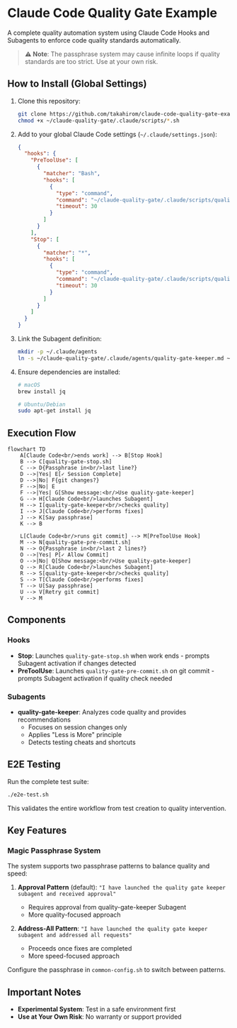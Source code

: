 # Claude Code Quality Gate Example

A complete quality automation system using Claude Code Hooks and Subagents to enforce code quality standards automatically.

> **⚠️ Note**: The passphrase system may cause infinite loops if quality standards are too strict. Use at your own risk.

## How to Install (Global Settings)

1. Clone this repository:
   ```bash
   git clone https://github.com/takahirom/claude-code-quality-gate-example.git ~/claude-quality-gate
   chmod +x ~/claude-quality-gate/.claude/scripts/*.sh
   ```

2. Add to your global Claude Code settings (`~/.claude/settings.json`):
   ```json
   {
     "hooks": {
       "PreToolUse": [
         {
           "matcher": "Bash",
           "hooks": [
             {
               "type": "command",
               "command": "~/claude-quality-gate/.claude/scripts/quality-gate-pre-commit.sh",
               "timeout": 30
             }
           ]
         }
       ],
       "Stop": [
         {
           "matcher": "*",
           "hooks": [
             {
               "type": "command",
               "command": "~/claude-quality-gate/.claude/scripts/quality-gate-stop.sh",
               "timeout": 30
             }
           ]
         }
       ]
     }
   }
   ```

3. Link the Subagent definition:
   ```bash
   mkdir -p ~/.claude/agents
   ln -s ~/claude-quality-gate/.claude/agents/quality-gate-keeper.md ~/.claude/agents/
   ```

4. Ensure dependencies are installed:
   ```bash
   # macOS
   brew install jq
   
   # Ubuntu/Debian
   sudo apt-get install jq
   ```

## Execution Flow

```mermaid
flowchart TD
    A[Claude Code<br/>ends work] --> B[Stop Hook] 
    B --> C[quality-gate-stop.sh]
    C --> D{Passphrase in<br/>last line?}
    D -->|Yes| E[✓ Session Complete]
    D -->|No| F{git changes?}
    F -->|No| E
    F -->|Yes| G[Show message:<br/>Use quality-gate-keeper]
    G --> H[Claude Code<br/>launches Subagent]
    H --> I[quality-gate-keeper<br/>checks quality]
    I --> J[Claude Code<br/>performs fixes]
    J --> K[Say passphrase]
    K --> B
    
    L[Claude Code<br/>runs git commit] --> M[PreToolUse Hook] 
    M --> N[quality-gate-pre-commit.sh]
    N --> O{Passphrase in<br/>last 2 lines?}
    O -->|Yes| P[✓ Allow Commit]
    O -->|No| Q[Show message:<br/>Use quality-gate-keeper]
    Q --> R[Claude Code<br/>launches Subagent]
    R --> S[quality-gate-keeper<br/>checks quality]
    S --> T[Claude Code<br/>performs fixes]
    T --> U[Say passphrase]
    U --> V[Retry git commit]
    V --> M
```

## Components

### Hooks
- **Stop**: Launches `quality-gate-stop.sh` when work ends - prompts Subagent activation if changes detected
- **PreToolUse**: Launches `quality-gate-pre-commit.sh` on git commit - prompts Subagent activation if quality check needed

### Subagents
- **quality-gate-keeper**: Analyzes code quality and provides recommendations
  - Focuses on session changes only
  - Applies "Less is More" principle
  - Detects testing cheats and shortcuts

## E2E Testing

Run the complete test suite:
```bash
./e2e-test.sh
```

This validates the entire workflow from test creation to quality intervention.

## Key Features

### Magic Passphrase System
The system supports two passphrase patterns to balance quality and speed:

1. **Approval Pattern** (default): `"I have launched the quality gate keeper subagent and received approval"`
   - Requires approval from quality-gate-keeper Subagent
   - More quality-focused approach

2. **Address-All Pattern**: `"I have launched the quality gate keeper subagent and addressed all requests"`
   - Proceeds once fixes are completed
   - More speed-focused approach

Configure the passphrase in `common-config.sh` to switch between patterns.


## Important Notes

- **Experimental System**: Test in a safe environment first
- **Use at Your Own Risk**: No warranty or support provided

